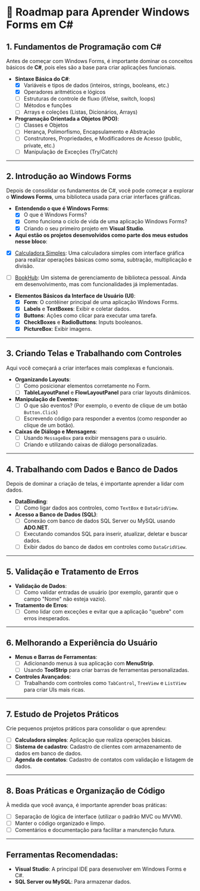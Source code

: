 # 🚀 Roadmap para Aprender Windows Forms em C#

## **1. Fundamentos de Programação com C#**

Antes de começar com Windows Forms, é importante dominar os conceitos básicos de **C#**, pois eles são a base para criar aplicações funcionais.

- **Sintaxe Básica do C#**:
    - [x] Variáveis e tipos de dados (inteiros, strings, booleans, etc.)
    - [x] Operadores aritméticos e lógicos
    - [ ] Estruturas de controle de fluxo (if/else, switch, loops)
    - [ ] Métodos e funções
    - [ ] Arrays e coleções (Listas, Dicionários, Arrays)
  
- **Programação Orientada a Objetos (POO)**:
    - [ ] Classes e Objetos
    - [ ] Herança, Polimorfismo, Encapsulamento e Abstração
    - [ ] Construtores, Propriedades, e Modificadores de Acesso (public, private, etc.)
    - [ ] Manipulação de Exceções (Try/Catch)

---

## **2. Introdução ao Windows Forms**

Depois de consolidar os fundamentos de C#, você pode começar a explorar o **Windows Forms**, uma biblioteca usada para criar interfaces gráficas.

- **Entendendo o que é Windows Forms**:
    - [x] O que é Windows Forms?
    - [x] Como funciona o ciclo de vida de uma aplicação Windows Forms?
    - [x] Criando o seu primeiro projeto em **Visual Studio**.
 
 - **Aqui estão os projetos desenvolvidos como parte dos meus estudos nesse bloco**:
- [x] [Calculadora Simples](https://github.com/mleilane/CalculadoraSimples): Uma calculadora simples com interface gráfica para realizar operações básicas como soma, subtração, multiplicação e divisão.
- [ ] [BookHub](https://github.com/mleilane/BookHub): Um sistema de gerenciamento de biblioteca pessoal. Ainda em desenvolvimento, mas com funcionalidades já implementadas.


- **Elementos Básicos da Interface de Usuário (UI)**:
    - [x] **Form**: O contêiner principal de uma aplicação Windows Forms.
    - [x] **Labels** e **TextBoxes**: Exibir e coletar dados.
    - [x] **Buttons**: Ações como clicar para executar uma tarefa.
    - [x] **CheckBoxes** e **RadioButtons**: Inputs booleanos.
    - [x] **PictureBox**: Exibir imagens.

---

## **3. Criando Telas e Trabalhando com Controles**

Aqui você começará a criar interfaces mais complexas e funcionais.

- **Organizando Layouts**:
    - [ ] Como posicionar elementos corretamente no Form.
    - [ ] **TableLayoutPanel** e **FlowLayoutPanel** para criar layouts dinâmicos.

- **Manipulação de Eventos**:
    - [ ] O que são eventos? (Por exemplo, o evento de clique de um botão `Button.Click`)
    - [ ] Escrevendo código para responder a eventos (como responder ao clique de um botão).

- **Caixas de Diálogo e Mensagens**:
    - [ ] Usando `MessageBox` para exibir mensagens para o usuário.
    - [ ] Criando e utilizando caixas de diálogo personalizadas.

---

## **4. Trabalhando com Dados e Banco de Dados**

Depois de dominar a criação de telas, é importante aprender a lidar com dados.

- **DataBinding**:
    - [ ] Como ligar dados aos controles, como `TextBox` e `DataGridView`.

- **Acesso a Banco de Dados (SQL)**:
    - [ ] Conexão com banco de dados SQL Server ou MySQL usando **ADO.NET**.
    - [ ] Executando comandos SQL para inserir, atualizar, deletar e buscar dados.
    - [ ] Exibir dados do banco de dados em controles como `DataGridView`.

---

## **5. Validação e Tratamento de Erros**

- **Validação de Dados**:
    - [ ] Como validar entradas de usuário (por exemplo, garantir que o campo "Nome" não esteja vazio).

- **Tratamento de Erros**:
    - [ ] Como lidar com exceções e evitar que a aplicação "quebre" com erros inesperados.

---

## **6. Melhorando a Experiência do Usuário**

- **Menus e Barras de Ferramentas**:
    - [ ] Adicionando menus à sua aplicação com **MenuStrip**.
    - [ ] Usando **ToolStrip** para criar barras de ferramentas personalizadas.

- **Controles Avançados**:
    - [ ] Trabalhando com controles como `TabControl`, `TreeView` e `ListView` para criar UIs mais ricas.

---

## **7. Estudo de Projetos Práticos**

Crie pequenos projetos práticos para consolidar o que aprendeu:

- [ ] **Calculadora simples**: Aplicação que realiza operações básicas.
- [ ] **Sistema de cadastro**: Cadastro de clientes com armazenamento de dados em banco de dados.
- [ ] **Agenda de contatos**: Cadastro de contatos com validação e listagem de dados.

---

## **8. Boas Práticas e Organização de Código**

À medida que você avança, é importante aprender boas práticas:

- [ ] Separação de lógica de interface (utilizar o padrão MVC ou MVVM).
- [ ] Manter o código organizado e limpo.
- [ ] Comentários e documentação para facilitar a manutenção futura.

---

## **Ferramentas Recomendadas:**

- **Visual Studio**: A principal IDE para desenvolver em Windows Forms e C#.
- **SQL Server ou MySQL**: Para armazenar dados.

